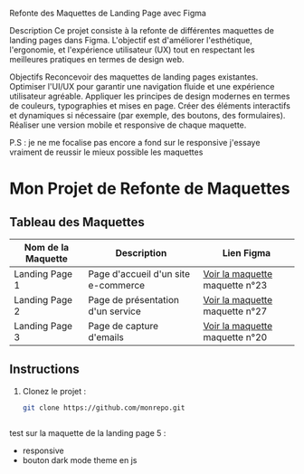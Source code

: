 Refonte des Maquettes de Landing Page avec Figma

Description
Ce projet consiste à la refonte de différentes maquettes de landing pages dans Figma. L'objectif est d'améliorer l'esthétique, l'ergonomie, et l'expérience utilisateur (UX) tout en respectant les meilleures pratiques en termes de design web.

Objectifs
Reconcevoir des maquettes de landing pages existantes.
Optimiser l'UI/UX pour garantir une navigation fluide et une expérience utilisateur agréable.
Appliquer les principes de design modernes en termes de couleurs, typographies et mises en page.
Créer des éléments interactifs et dynamiques si nécessaire (par exemple, des boutons, des formulaires).
Réaliser une version mobile et responsive de chaque maquette.

P.S : je ne me focalise pas encore a fond sur le responsive j'essaye vraiment de reussir le mieux possible les maquettes

# Mon Projet de Refonte de Maquettes

## Tableau des Maquettes

| Nom de la Maquette | Description | Lien Figma |
|--------------------|-------------|------------|
| Landing Page 1 | Page d'accueil d'un site e-commerce | [Voir la maquette](https://www.figma.com/design/6FOWmPKH6b3xvE4WDTa2GR/50%2B-Landing-page-designs-(Community)?node-id=873-894&t=JmwkGhY236n5arfD-0) maquette n°23|
| Landing Page 2 | Page de présentation d'un service | [Voir la maquette](https://www.figma.com/design/6FOWmPKH6b3xvE4WDTa2GR/50%2B-Landing-page-designs-(Community)?node-id=873-894&t=JmwkGhY236n5arfD-0) maquette n°27 |
| Landing Page 3 | Page de capture d'emails | [Voir la maquette](https://www.figma.com/design/6FOWmPKH6b3xvE4WDTa2GR/50%2B-Landing-page-designs-(Community)?node-id=873-894&t=JmwkGhY236n5arfD-0) maquette n°20 |

## Instructions  
1. Clonez le projet :  
   ```bash
   git clone https://github.com/monrepo.git



test sur la maquette de la landing page 5 :
- responsive
- bouton dark mode theme en js
